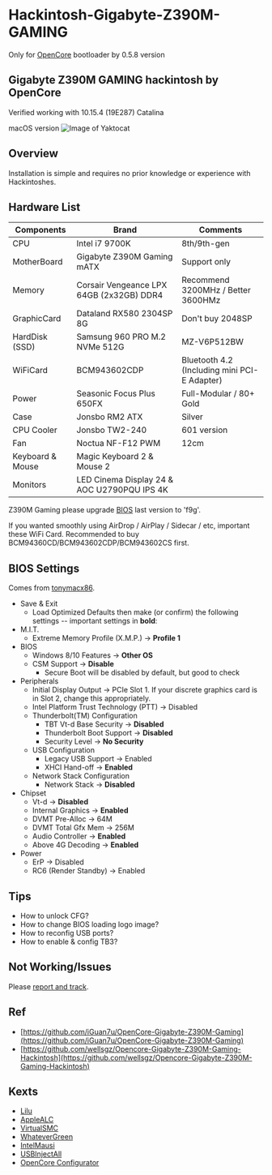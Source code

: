 # Hackintosh-Gigabyte-Z390M-GAMING
Only for [OpenCore](https://github.com/acidanthera/OpenCorePkg) bootloader by 0.5.8 version


## Gigabyte Z390M GAMING hackintosh by OpenCore

Verified working with 10.15.4 (19E287) Catalina

macOS version
![Image of Yaktocat](https://octodex.github.com/images/yaktocat.png)


## Overview
Installation is simple and requires no prior knowledge or experience with Hackintoshes.


## Hardware List
Components | Brand | Comments
------------ | ------------- | -------------
CPU | Intel i7 9700K | 8th/9th-gen
MotherBoard | Gigabyte Z390M Gaming mATX | Support only
Memory | Corsair Vengeance LPX 64GB (2x32GB) DDR4 | Recommend 3200MHz / Better 3600HMz
GraphicCard | Dataland RX580 2304SP 8G | Don't buy 2048SP
HardDisk (SSD) | Samsung 960 PRO M.2 NVMe 512G | MZ-V6P512BW
WiFiCard | BCM943602CDP | Bluetooth 4.2 (Including mini PCI-E Adapter)
Power | Seasonic Focus Plus 650FX | Full-Modular / 80+ Gold
Case | Jonsbo RM2 ATX | Silver
CPU Cooler | Jonsbo TW2-240 | 601 version
Fan | Noctua NF-F12 PWM | 12cm
Keyboard & Mouse | Magic Keyboard 2 & Mouse 2
Monitors | LED Cinema Display 24 & AOC U2790PQU IPS 4K

Z390M Gaming please upgrade [BIOS](https://www.gigabyte.com/Motherboard/Z390-M-GAMING-rev-10/support#support-dl-bios) last version to 'f9g'.

If you wanted smoothly using AirDrop / AirPlay / Sidecar / etc, important these WiFi Card. Recommended to buy BCM94360CD/BCM943602CDP/BCM943602CS first.

## BIOS Settings
Comes from [tonymacx86](https://www.tonymacx86.com/threads/success-jbarnettes-build-gigabyte-z390-m-gaming-i9-9900k-sapphire-rx-vega-64-8gb-32gb-ram-macos-10-14-3-w-usb3-working.273381/).

- Save & Exit
    - Load Optimized Defaults then make (or confirm) the following settings -- important settings in **bold**:
- M.I.T.
    - Extreme Memory Profile (X.M.P.) → **Profile 1**
- BIOS
    - Windows 8/10 Features → **Other OS**
    - CSM Support → **Disable**
        - Secure Boot will be disabled by default, but good to check
- Peripherals
    - Initial Display Output → PCIe Slot 1. If your discrete graphics card is in Slot 2, change this appropriately.
    - Intel Platform Trust Technology (PTT) → Disabled
    - Thunderbolt(TM) Configuration
        - TBT Vt-d Base Security → **Disabled**
        - Thunderbolt Boot Support → **Disabled**
        - Security Level → **No Security**
    - USB Configuration
        - Legacy USB Support → Enabled
        - XHCI Hand-off → **Enabled**
    - Network Stack Configuration
        - Network Stack → **Disabled**
- Chipset
    - Vt-d → **Disabled**
    - Internal Graphics → **Enabled**
    - DVMT Pre-Alloc → 64M
    - DVMT Total Gfx Mem → 256M
    - Audio Controller → **Enabled**
    - Above 4G Decoding → **Enabled**
- Power
    - ErP → Disabled
    - RC6 (Render Standby) → Enabled


## Tips
* How to unlock CFG?
* How to change BIOS loading logo image?
* How to reconfig USB ports?
* How to enable & config TB3?


## Not Working/Issues
Please [report and track](https://github.com/BenjaminX/Hackintosh-Gigabyte-Z390M-GAMING/issues).


## Ref
* [https://github.com/iGuan7u/OpenCore-Gigabyte-Z390M-Gaming](https://github.com/iGuan7u/OpenCore-Gigabyte-Z390M-Gaming)
* [https://github.com/wellsgz/Opencore-Gigabyte-Z390M-Gaming-Hackintosh](https://github.com/wellsgz/Opencore-Gigabyte-Z390M-Gaming-Hackintosh)


## Kexts
* [Lilu](https://github.com/acidanthera/Lilu)
* [AppleALC](https://github.com/acidanthera/AppleALC)
* [VirtualSMC](https://github.com/acidanthera/VirtualSMC)
* [WhateverGreen](https://github.com/acidanthera/WhateverGreen)
* [IntelMausi](https://github.com/acidanthera/IntelMausi)
* [USBInjectAll](https://bitbucket.org/RehabMan/os-x-usb-inject-all)
* [OpenCore Configurator](https://mackie100projects.altervista.org/opencore-configurator/)





